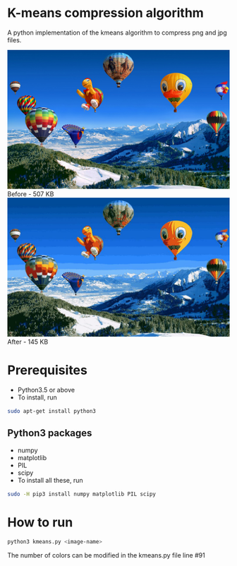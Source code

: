 # K-means compression algorithm
A python implementation of the kmeans algorithm to compress png and jpg files.

![picture](sample.jpg)
Before - 507 KB
![picture](test.jpg)
After - 145 KB

# Prerequisites
- Python3.5 or above
- To install, run
```bash
sudo apt-get install python3
```
## Python3 packages
- numpy
- matplotlib
- PIL
- scipy
- To install all these, run
```bash
sudo -H pip3 install numpy matplotlib PIL scipy
```

# How to run
```bash
python3 kmeans.py <image-name>
```
The number of colors can be modified in the kmeans.py file line #91

